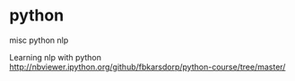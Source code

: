 # python
misc python nlp

Learning nlp with python
http://nbviewer.ipython.org/github/fbkarsdorp/python-course/tree/master/
